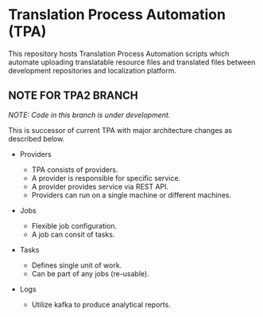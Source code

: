 # Translation Process Automation (TPA)

This repository hosts Translation Process Automation scripts which automate uploading translatable resource files and translated files between development repositories and localization platform.

## NOTE FOR TPA2 BRANCH

*NOTE:*
*Code in this branch is under development.*

This is successor of current TPA with major architecture changes as described below.

* Providers
    * TPA consists of providers.
    * A provider is responsible for specific service.
    * A provider provides service via REST API.
    * Providers can run on a single machine or different machines.

* Jobs
    * Flexible job configuration.
    * A job can consit of tasks.

* Tasks
    * Defines single unit of work.
    * Can be part of any jobs (re-usable).

* Logs
    * Utilize kafka to produce analytical reports.
 
